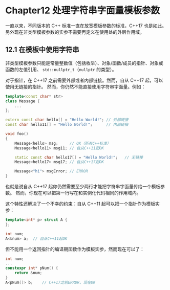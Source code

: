 # Chapter12 处理字符串字面量模板参数

一直以来，不同版本的 C++ 标准一直在放宽模板参数的标准，C++17 也是如此。 另外现在非类型模板参数的实参不需要再定义在使用处的外层作用域。

## 12.1 在模板中使用字符串

非类型模板参数只能是常量整数值（包括枚举）、对象/函数/成员的指针、对象或函数的左值引用、 `std::nullptr_t`（`nullptr` 的类型）。

对于指针，在 C++17 之前需要外部或者内部链接。然而，自从 C++17 起，可以使用无链接的指针。 然而，你仍然不能直接使用字符串字面量。例如：

```cpp
template<const char* str>
class Message {
    ...
};

extern const char hello[] = "Hello World!"; // 外部链接
const char hello11[] = "Hello World!";      // 内部链接

void foo()
{
    Message<hello> msg;     // OK（所有C++标准）
    Message<hello11> msg11; // 自从C++11起OK

    static const char hello17[] = "Hello World!";   // 无链接
    Message<hello17> msg17; // 自从C++17起OK

    Message<"hi"> msgError; // ERROR
}
```

也就是说自从 C++17 起你仍然需要至少两行才能把字符串字面量传给一个模板参数。 然而，你现在可以把第一行写在和实例化代码相同的作用域内。

这个特性还解决了一个不幸的约束：自从 C++11 起可以把一个指针作为模板实参：

```cpp
template<int* p> struct A {
};

int num;
A<&num> a;  // 自从C++11起OK
```

但不能用一个返回指针的编译期函数作为模板实参，然而现在可以了：

```cpp
int num;
...
constexpr int* pNum() {
    return &num;
}
A<pNum()> b;    // C++17之前ERROR，现在OK
```
